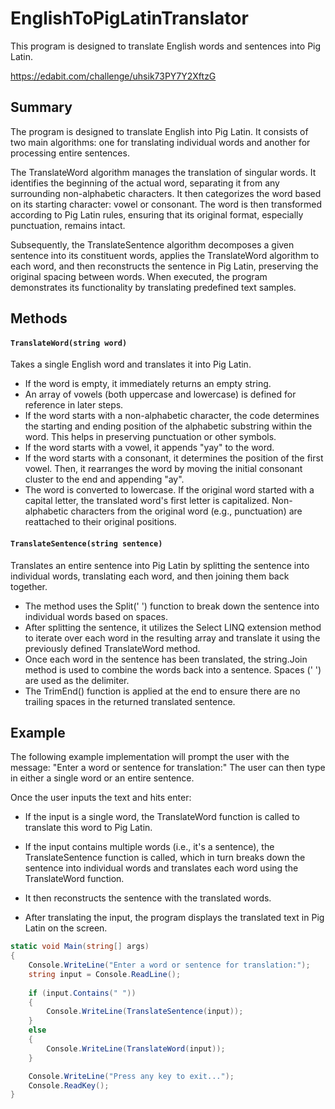 # EnglishToPigLatinTranslator
This program is designed to translate English words and sentences into Pig Latin.

https://edabit.com/challenge/uhsik73PY7Y2XftzG

## Summary

The program is designed to translate English into Pig Latin. It consists of two main algorithms: one for translating individual words and another for processing entire sentences.

The TranslateWord algorithm manages the translation of singular words. It identifies the beginning of the actual word, separating it from any surrounding non-alphabetic characters. It then categorizes the word based on its starting character: vowel or consonant. The word is then transformed according to Pig Latin rules, ensuring that its original format, especially punctuation, remains intact.

Subsequently, the TranslateSentence algorithm decomposes a given sentence into its constituent words, applies the TranslateWord algorithm to each word, and then reconstructs the sentence in Pig Latin, preserving the original spacing between words. When executed, the program demonstrates its functionality by translating predefined text samples.

## Methods

#### `TranslateWord(string word)`

Takes a single English word and translates it into Pig Latin.

* If the word is empty, it immediately returns an empty string.
* An array of vowels (both uppercase and lowercase) is defined for reference in later steps.
* If the word starts with a non-alphabetic character, the code determines the starting and ending position of the alphabetic substring within the word. This helps in preserving punctuation or other symbols.
* If the word starts with a vowel, it appends "yay" to the word.
* If the word starts with a consonant, it determines the position of the first vowel. Then, it rearranges the word by moving the initial consonant cluster to the end and appending "ay".
* The word is converted to lowercase. If the original word started with a capital letter, the translated word's first letter is capitalized. Non-alphabetic characters from the original word (e.g., punctuation) are reattached to their original positions.

#### `TranslateSentence(string sentence)`

Translates an entire sentence into Pig Latin by splitting the sentence into individual words, translating each word, and then joining them back together.

* The method uses the Split(' ') function to break down the sentence into individual words based on spaces.
* After splitting the sentence, it utilizes the Select LINQ extension method to iterate over each word in the resulting array and translate it using the previously defined TranslateWord method.
* Once each word in the sentence has been translated, the string.Join method is used to combine the words back into a sentence. Spaces (' ') are used as the delimiter.
* The TrimEnd() function is applied at the end to ensure there are no trailing spaces in the returned translated sentence.

## Example

The following example implementation will prompt the user with the message: "Enter a word or sentence for translation:" The user can then type in either a single word or an entire sentence.

Once the user inputs the text and hits enter:

  * If the input is a single word, the TranslateWord function is called to translate this word to Pig Latin.

  * If the input contains multiple words (i.e., it's a sentence), the TranslateSentence function is called, which in turn breaks down the sentence into individual words and translates each word using the TranslateWord function.
  
  * It then reconstructs the sentence with the translated words.
  
  * After translating the input, the program displays the translated text in Pig Latin on the screen.

```csharp
static void Main(string[] args)
{
    Console.WriteLine("Enter a word or sentence for translation:");
    string input = Console.ReadLine();
    
    if (input.Contains(" "))
    {
        Console.WriteLine(TranslateSentence(input));
    }
    else
    {
        Console.WriteLine(TranslateWord(input));
    }

    Console.WriteLine("Press any key to exit...");
    Console.ReadKey();
}
```
